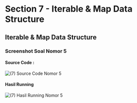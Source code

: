 # Section 7 - Iterable & Map Data Structure
## Iterable & Map Data Structure
### Screenshot Soal Nomor 5
#### Source Code :
![(7) Source Code Nomor 5](https://user-images.githubusercontent.com/95559118/226151153-ecad69f2-1b22-4189-b40a-6f7bab08f4b3.png) <br>
#### Hasil Running
![(7) Hasil Running Nomor 5](https://user-images.githubusercontent.com/95559118/226151159-1b45ce6d-a110-4725-bfde-caa16930adfa.png)

